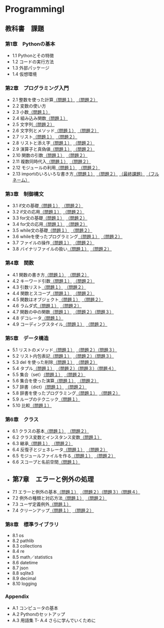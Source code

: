 # ProgrammingI
## 教科書　課題
### 第1章　Pythonの基本
- 1.1 Pythonとその特徴
- 1.2 コードの実行方法
- 1.3 外部パッケージ
- 1.4 仮想環境
### 第2章　プログラミング入門
- 2.1 整数を使った計算[（問題１）](./CHAPTER02/Q2_1_1.py) [（問題２）](./CHAPTER02/Q2_1_2.py)
- 2.2 変数の使い方
- 2.3 小数[（問題１）](./CHAPTER02/Q2_3_1.py)
- 2.4 組み込み関数[（問題１）](./CHAPTER02/Q2_4_1.py)
- 2.5 文字列[（問題２）](./CHAPTER02/Q2_5_2.py)
- 2.6 文字列とメソッド[（問題１）](./CHAPTER02/Q2_6_1.py) [（問題２）](./CHAPTER02/Q2_6_2.py)
- 2.7 リスト[（問題１）](./CHAPTER02/Q2_7_1.py) [（問題２）](./CHAPTER02/Q2_7_2.py)
- 2.8 リストと添え字[（問題１）](./CHAPTER02/Q2_8_1.py) [（問題２）](./CHAPTER02/Q2_8_2.py)
- 2.9 演算子と真偽値[（問題１）](./CHAPTER02/Q2_9_1.py) [（問題２）](./CHAPTER02/Q2_9_2.py)
- 2.10 関数の引数[（問題１）](./CHAPTER02/Q2_10_1.py) [（問題２）](./CHAPTER02/Q2_10_2.py)
- 2.11 複数同時代入[（問題１）](./CHAPTER02/Q2_11_1.py) [（問題２）](./CHAPTER02/Q2_11_2.py)
- 2.12 モジュールの利用[（問題１）](./CHAPTER02/Q2_12_1.py) [（問題２）](./CHAPTER02/Q2_12_2.py)
- 2.13 importのいろいろな書き方[（問題１）](./CHAPTER02/Q2_13_1.py) [（問題２）](./CHAPTER02/Q2_13_2.py) [（最終課題）](./CHAPTER02/Q2_final.py) [（フルネーム）](./CHAPTER02/Q2_final_asobi.py)
### 第3章　制御構文
- 3.1 if文の基礎[（問題１）](./CHAPTER03/Q3_1_1.py) [（問題２）](./CHAPTER03/Q3_1_2.py)
- 3.2 if文の応用[（問題１）](./CHAPTER03/Q3_2_1.py) [（問題２）](./CHAPTER03/Q3_2_2.py)
- 3.3 for文の基礎[（問題１）](./CHAPTER03/Q3_3_1.py) [（問題２）](./CHAPTER03/Q3_3_2.py)
- 3.4 for文の応用[（問題１）](./CHAPTER03/Q3_4_1.py) [（問題２）](./CHAPTER03/Q3_4_2.py)
- 3.5 while文の基礎[（問題１）](./CHAPTER03/Q3_5_1.py) [（問題２）](./CHAPTER03/Q3_5_2.py)
- 3.6 whileを使ったプログラミング[（問題１）](./CHAPTER03/Q3_6_1.py) [（問題２）](./CHAPTER03/Q3_6_2.py)
- 3.7 ファイルの操作[（問題１）](./CHAPTER03/Q3_7_1.py) [（問題２）](./CHAPTER03/Q3_7_2.py)
- 3.8 バイナリファイルの扱い[（問題１）](./CHAPTER03/Q3_8_1.py) [（問題２）](./CHAPTER03/Q3_8_2.py)
### 第4章　関数
- 4.1 関数の書き方[（問題１）](./CHAPTER04/Q4_1_1.py) [（問題２）](./CHAPTER04/Q4_1_2.py)
- 4.2 キーワード引数[（問題１）](./CHAPTER04/Q4_2_1.py) [（問題２）](./CHAPTER04/Q4_2_2.py)
- 4.3 引数リスト[（問題１）](./CHAPTER04/Q4_3_1.py) [（問題２）](./CHAPTER04/Q4_3_2.py)
- 4.4 関数とスコープ[（問題１）](./CHAPTER04/Q4_4_1.py) [（問題２）](./CHAPTER04/Q4_4_2.py)
- 4.5 関数はオブジェクト[（問題１）](./CHAPTER04/Q4_5_1.py) [（問題２）](./CHAPTER04/Q4_5_2.py)
- 4.6 ラムダ式[（問題１）](./CHAPTER04/Q4_6_1.py) [（問題２）](./CHAPTER04/Q4_6_2.py)
- 4.7 関数の中の関数[（問題１）](./CHAPTER04/Q4_7_1.py) [（問題２）](./CHAPTER04/Q4_7_2.py)[（問題３）](./CHAPTER04/Q4_7_3.py)
- 4.8 デコレータ[（問題１）](./CHAPTER04/Q4_8_1.py)
- 4.9 コーディングスタイル[（問題１）](./CHAPTER04/Q4_9_1.py) [（問題２）](./CHAPTER04/Q4_9_2.py)
### 第5章　データ構造
- 5.1 リストのメソッド[（問題１）](./CHAPTER05/Q5_1_1.py) [（問題２）](./CHAPTER05/Q5_1_2.py)[（問題３）](./CHAPTER05/Q5_1_3.py)
- 5.2 リスト内包表記[（問題１）](./CHAPTER05/Q5_2_1.py) [（問題２）](./CHAPTER05/Q5_2_2.py)[（問題３）](./CHAPTER05/Q5_2_3.py)
- 5.3 del を使った削除[（問題１）](./CHAPTER05/Q5_3_1.py) [（問題２）](./CHAPTER05/Q5_3_2.py)
- 5.4 タプル[（問題１）](./CHAPTER05/Q5_4_1.py) [（問題２）](./CHAPTER05/Q5_4_2.py)[（問題３）](./CHAPTER05/Q5_4_3.py)[（問題４）](./CHAPTER05/Q5_4_3.py)
- 5.5 集合（set）[（問題１）](./CHAPTER05/Q5_5_1.py) [（問題２）](./CHAPTER05/Q5_5_2.py)
- 5.6 集合を使った演算[（問題１）](./CHAPTER05/Q5_6_1.py) [（問題２）](./CHAPTER05/Q5_6_2.py)
- 5.7 辞書（dict）[（問題１）](./CHAPTER05/Q5_7_1.py) [（問題２）](./CHAPTER05/Q5_7_2.py)
- 5.8 辞書を使ったプログラミング[（問題１）](./CHAPTER05/Q5_8_1.py) [（問題２）](./CHAPTER05/Q5_8_2.py)
- 5.9 ループのテクニック[（問題１）](./CHAPTER05/Q5_9_1.py) 
- 5.10 比較[（問題１）](./CHAPTER05/Q5_10_1.py) 
### 第6章　クラス
- 6.1 クラスの基本[（問題１）](./CHAPTER06/Q6_1_1.py) [（問題２）](./CHAPTER06/Q6_1_2.py)
- 6.2 クラス変数とインスタンス変数[（問題１）](./CHAPTER06/Q6_2_1.py) 
- 6.3 継承[（問題１）](./CHAPTER06/Q6_3_1.py) [（問題２）](./CHAPTER06/Q6_3_2.py)
- 6.4 反復子とジェネレータ[（問題１）](./CHAPTER06/Q6_4_1.py) [（問題２）](./CHAPTER06/Q6_4_2.py)
- 6.5 モジュールファイルを作る[（問題１）](./CHAPTER06/Q6_5_1.py) [（問題２）](./CHAPTER06/Q6_5_2.py)
- 6.6 スコープと名前空間[（問題１）](./CHAPTER06/Q6_6_1.py)
- ## 第7章　エラーと例外の処理
- 7.1 エラーと例外の基本[（問題１）](./CHAPTER07/Q7_1_1.py) [（問題２）](./CHAPTER07/Q7_1_2.py)[（問題３）](./CHAPTER07/Q7_1_3.py)[（問題４）](./CHAPTER07/Q7_1_4.py)
- 7.2 例外の種類と対応方法[（問題１）](./CHAPTER07/Q7_2_1.py) [（問題２）](./CHAPTER07/Q7_2_2.py)
- 7.3 ユーザ定義例外[（問題１）](./CHAPTER07/Q7_3_1.py)
- 7.4 クリーンアップ[（問題１）](./CHAPTER07/Q7_4_1.py) [（問題２）](./CHAPTER07/Q7_4_2.py)
### 第8章　標準ライブラリ
- 8.1 os
- 8.2 pathlib
- 8.3 collections
- 8.4 re
- 8.5 math／statistics
- 8.6 datetime
- 8.7 json
- 8.8 sqlite3
- 8.9 decimal
- 8.10 logging
### Appendix
- A.1 コンピュータの基本
- A.2 Pythonのセットアップ
- A.3 用語集
T- A.4 さらに学んでいくために
